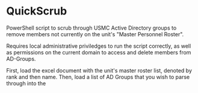 # QuickScrub
PowerShell script to scrub through USMC Active Directory groups to remove members not currently on the unit's "Master Personnel Roster".

Requires local administrative priviledges to run the script correctly, as well as permissions on the current domain to access and delete members from AD-Groups.

First, load the excel document with the unit's master roster list, denoted by rank and then name. Then, load a list of AD Groups that you wish to parse through into the 
